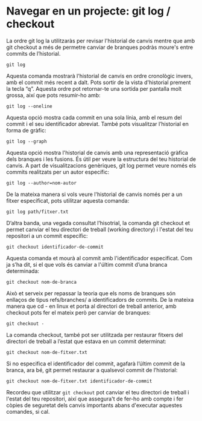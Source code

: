 # Navegar en un projecte: git log / checkout
La ordre git log la utilitzaràs per revisar l'historial de canvis mentre que amb git checkout a més de permetre canviar de branques podràs moure's entre commits de l’historial.
```
git log
```
Aquesta comanda mostrarà l'historial de canvis en ordre cronològic invers, amb el commit més recent a dalt. Pots sortir de la vista d'historial prement la tecla “q”.
Aquesta ordre pot retornar-te una sortida per pantalla molt grossa, així que pots resumir-ho amb:
```
git log --oneline
```
Aquesta opció mostra cada commit en una sola línia, amb el resum del commit i el seu identificador abreviat. També pots visualitzar l’historial en forma de gràfic:
```
git log --graph
```
Aquesta opció mostra l'historial de canvis amb una representació gràfica dels branques i les fusions. És útil per veure la estructura del teu historial de canvis.
A part de visualitzacions genèriques, git log permet veure només els commits realitzats per un autor específic:
```
git log --author=nom-autor
```
De la mateixa manera si vols veure l'historial de canvis només per a un fitxer especificat, pots utilitzar aquesta comanda:
```
git log path/fitxer.txt
```
D’altra banda, una vegada consultat l’hisotrial, la comanda git checkout et permet canviar el teu directori de treball (working directory) i l'estat del teu repositori a un commit específic:
```
git checkout identificador-de-commit
```
Aquesta comanda et mourà al commit amb l'identificador especificat. Com ja s’ha dit, si el que vols és canviar a l'últim commit d’una branca determinada:
```
git checkout nom-de-branca
```
Això et serveix per repassar la teoria que els noms de branques són enllaços de tipus refs/branches/ a identificadors de commits.
De la mateixa manera que cd - en linux et porta al directori de treball anterior, amb checkout pots fer el mateix però per canviar de branques:
```
git checkout -
```
La comanda checkout, també pot ser utilitzada per restaurar fitxers del directori de treball a l’estat que estava en un commit determinat:
```
git checkout nom-de-fitxer.txt
```
Si no especifica el identificador del commit, agafarà l’últim commit de la branca, ara bé, git permet restaurar a qualsevol commit de l’historial:
```
git checkout nom-de-fitxer.txt identificador-de-commit
```
Recordeu que utilitzar `git checkout` pot canviar el teu directori de treball i l'estat del teu repositori, així que assegura't de fer-ho amb compte i fer còpies de seguretat dels canvis importants abans d'executar aquestes comandes, si cal.
